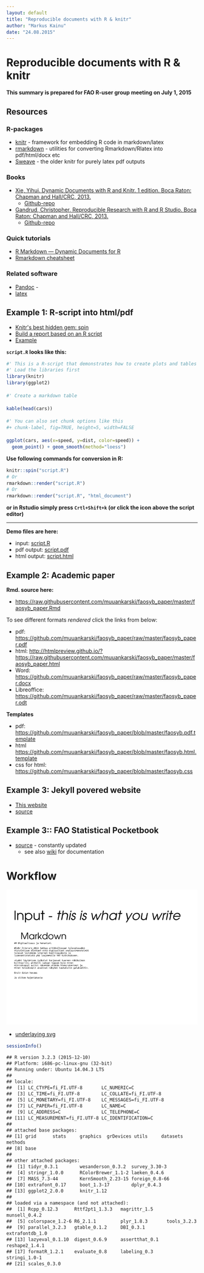 ```yaml
---
layout: default
title: "Reproducible documents with R & knitr"
author: "Markus Kainu"
date: "24.08.2015"
---
```





# Reproducible documents with R & knitr

**This summary is prepared for FAO R-user group meeting on July 1, 2015**


## Resources

### R-packages

- [knitr](http://yihui.name/knitr/) - framework for embedding R code in markdown/latex
- [rmarkdown](http://rmarkdown.rstudio.com/) - utilities for converting Rmarkdown/Rlatex into pdf/html/docx etc
- [Sweave](https://www.statistik.lmu.de/~leisch/Sweave/) - the older knitr for purely latex pdf outputs


### Books

- [Xie, Yihui. Dynamic Documents with R and Knitr. 1 edition. Boca Raton: Chapman and Hall/CRC, 2013.](https://www.crcpress.com/product/isbn/9781482203530)
    - [Github-repo](https://github.com/yihui/knitr-book/)
- [Gandrud, Christopher. Reproducible Research with R and R Studio. Boca Raton: Chapman and Hall/CRC, 2013.](https://www.crcpress.com/product/isbn/9781466572843)
    - [Github-repo](https://github.com/christophergandrud/Rep-Res-Book)


### Quick tutorials

- [R Markdown — Dynamic Documents for R](http://rmarkdown.rstudio.com/)
- [Rmarkdown cheatsheet](http://www.rstudio.com/wp-content/uploads/2015/02/rmarkdown-cheatsheet.pdf)

### Related software

- [Pandoc](http://pandoc.org/) - 
- [latex](http://www.latex-project.org/)



## Example 1: R-script into html/pdf

- [Knitr's best hidden gem: spin](http://deanattali.com/2015/03/24/knitrs-best-hidden-gem-spin/)
- [Build a report based on an R script](http://yihui.name/knitr/demo/stitch/)
- [Example](https://github.com/yihui/knitr/blob/master/inst/examples/knitr-spin.R)

**`script.R` looks like this:**


```r
#' This is a R-script that demonstrates how to create plots and tables
#' Load the libraries first
library(knitr)
library(ggplot2)

#' Create a markdown table

kable(head(cars))

#' You can also set chunk options like this
#+ chunk-label, fig=TRUE, height=5, width=FALSE

ggplot(cars, aes(x=speed, y=dist, color=speed)) +
  geom_point() + geom_smooth(method="loess")
```

**Use following commands for conversion in R:**


```r
knitr::spin("script.R")
# Or
rmarkdown::render("script.R")
# Or
rmarkdown::render("script.R", "html_document")
```

**or in Rstudio simply press `Crtl+Shift+k` (or click the icon above the script editor)**

***

**Demo files are here:**

- input: [script.R](script.R)
- pdf output: [script.pdf](script.pdf)
- html output: [script.html](script.html)


## Example 2: Academic paper

**Rmd. source here:**

- <https://raw.githubusercontent.com/muuankarski/faosyb_paper/master/faosyb_paper.Rmd>

To see different formats *rendered* click the links from below:

- pdf: <https://github.com/muuankarski/faosyb_paper/raw/master/faosyb_paper.pdf>
- html: <http://htmlpreview.github.io/?https://raw.githubusercontent.com/muuankarski/faosyb_paper/master/faosyb_paper.html>
- Word: <https://github.com/muuankarski/faosyb_paper/raw/master/faosyb_paper.docx>
- Libreoffice: <https://github.com/muuankarski/faosyb_paper/raw/master/faosyb_paper.odt>


**Templates**

- pdf: <https://github.com/muuankarski/faosyb_paper/blob/master/faosyb.pdf.template>
- html <https://github.com/muuankarski/faosyb_paper/blob/master/faosyb.html.template>
- css for html: <https://github.com/muuankarski/faosyb_paper/blob/master/faosyb.css>


## Example 3: Jekyll povered website

- [This website](http://muuankarski.github.io/luntti/)
- [source](https://github.com/muuankarski/luntti)

## Example 3:: FAO Statistical Pocketbook

- [source](https://github.com/UNFAOstatistics/regional15) - constantly updated
    - see also [wiki](https://github.com/unfaostatistics/regional15/wiki) for documentation


# Workflow

![](knitr_gif/knitr.gif)

- [underlaying svg](knitr_gif/analyysi_gif.svg)




```r
sessionInfo()
```

```
## R version 3.2.3 (2015-12-10)
## Platform: i686-pc-linux-gnu (32-bit)
## Running under: Ubuntu 14.04.3 LTS
## 
## locale:
##  [1] LC_CTYPE=fi_FI.UTF-8       LC_NUMERIC=C              
##  [3] LC_TIME=fi_FI.UTF-8        LC_COLLATE=fi_FI.UTF-8    
##  [5] LC_MONETARY=fi_FI.UTF-8    LC_MESSAGES=fi_FI.UTF-8   
##  [7] LC_PAPER=fi_FI.UTF-8       LC_NAME=C                 
##  [9] LC_ADDRESS=C               LC_TELEPHONE=C            
## [11] LC_MEASUREMENT=fi_FI.UTF-8 LC_IDENTIFICATION=C       
## 
## attached base packages:
## [1] grid      stats     graphics  grDevices utils     datasets  methods  
## [8] base     
## 
## other attached packages:
##  [1] tidyr_0.3.1        wesanderson_0.3.2  survey_3.30-3     
##  [4] stringr_1.0.0      RColorBrewer_1.1-2 laeken_0.4.6      
##  [7] MASS_7.3-44        KernSmooth_2.23-15 foreign_0.8-66    
## [10] extrafont_0.17     boot_1.3-17        dplyr_0.4.3       
## [13] ggplot2_2.0.0      knitr_1.12        
## 
## loaded via a namespace (and not attached):
##  [1] Rcpp_0.12.3      Rttf2pt1_1.3.3   magrittr_1.5     munsell_0.4.2   
##  [5] colorspace_1.2-6 R6_2.1.1         plyr_1.8.3       tools_3.2.3     
##  [9] parallel_3.2.3   gtable_0.1.2     DBI_0.3.1        extrafontdb_1.0 
## [13] lazyeval_0.1.10  digest_0.6.9     assertthat_0.1   reshape2_1.4.1  
## [17] formatR_1.2.1    evaluate_0.8     labeling_0.3     stringi_1.0-1   
## [21] scales_0.3.0
```


